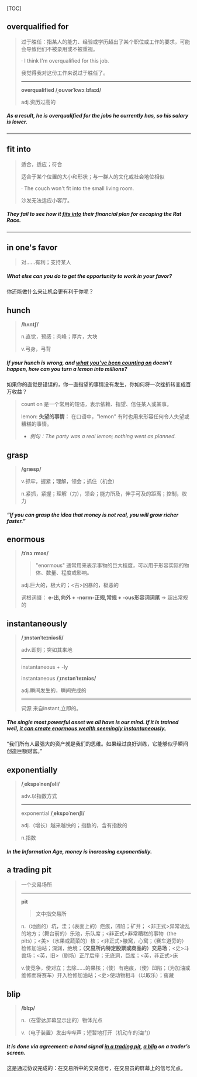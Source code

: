 [TOC]

## overqualified for

> 过于胜任：指某人的能力、经验或学历超出了某个职位或工作的要求，可能会导致他们不被录用或不被重视。
>
> · I think I'm overqualified for this job.
>
> 我觉得我对这份工作来说过于胜任了。
>
> ---
>
> **overqualified	/ˌoʊvərˈkwɔːlɪfaɪd/**
>
> adj.资历过高的

##### As a result, he is **overqualified** for the jobs he currently has, so his salary is lower.

---

## fit into

> 适合，适应；符合
>
> 适合于某个位置的大小和形状；与一群人的文化或社会地位相似
>
> · The couch won't fit into the small living room.
>
> 沙发无法适应小客厅。

##### They fail to see how it **<u>fits into</u>** their financial plan for escaping the Rat Race.

---

## in one's favor

> 对……有利；支持某人

##### What else can you do to get the opportunity to work **in your favor**? 

你还能做什么来让机会更有利于你呢？

## hunch

> **/hʌntʃ/**
>
> n.直觉，预感；肉峰；厚片，大块
>
> v.弓身，弓背

##### If your **hunch** is wrong, and <u>what you’ve been counting on</u> doesn’t happen, how can you turn a **lemon** into millions?

如果你的直觉是错误的，你一直指望的事情没有发生，你如何将一次挫折转变成百万收益？

> count on	是一个常用的短语，表示依赖、指望、信任某人或某事。
>
> lemon: **失望的事情：** 在口语中，"lemon" 有时也用来形容任何令人失望或糟糕的事情。
>
> - *例句：The party was a real lemon; nothing went as planned.*

## grasp

> **/ɡræsp/**
>
> v.抓牢，握紧；理解，领会；抓住（机会）
>
> n.紧抓，紧握；理解（力），领会；能力所及，伸手可及的距离；控制，权力

##### “If you can **grasp** the idea that money is not real, you will grow richer faster.”

## enormous

> **/ɪˈnɔːrməs/**
>
> > "enormous" 通常用来表示事物的巨大程度，可以用于形容实际的物体、数量、程度或影响。
>
> adj.巨大的，极大的；<古>凶暴的，极恶的
>
> 词根词缀： **e-出,向外 + -norm-正规,常规 + -ous形容词词尾** → 超出常规的

## instantaneously

> **/ˌɪnstənˈteɪniəsli/**
>
> adv.即刻；突如其来地
>
> ---
>
> instantaneous +‎ -ly
>
> instantaneous	**/ˌɪnstənˈteɪniəs/**
>
> adj.瞬间发生的，瞬间完成的
>
> ---
>
> 词源	来自instant,立即的。

##### The single most powerful asset we all have is our mind. If it is trained well, <u>it can create **enormous** wealth seemingly **instantaneously**.</u>

“我们所有人最强大的资产就是我们的思维。如果经过良好训练，它能够似乎瞬间创造巨额财富。”

## exponentially

> **/ˌekspəˈnenʃəli/**
>
> adv.以指数方式
>
> ---
>
> exponential	**/ˌekspəˈnenʃl/**
>
> adj.（增长）越来越快的；指数的，含有指数的
>
> n.指数

##### In the Information Age, money is increasing **exponentially**.

## a trading pit

> 一个交易场所
>
> ---
>
> **pit**
>
> > 文中指交易所
>
> n.（地面的）坑，洼；（表面上的）疤痕，凹陷；矿井； <非正式>异常凌乱的地方；（舞台前的）乐池，乐队席；<非正式>非常糟糕的事物（the pits）；<美>（水果或蔬菜的）核；<非正式>腋窝，心窝；（赛车道旁的）检修加油站；深渊，绝境；**（交易所内特定股票或商品的）交易场**；<史>斗兽场；<英，旧>（剧场）正厅后座；无底洞，巨库；<英，非正式>床
>
> v.使竞争，使对立；去除……的果核；（使）有疤痕，（使）凹陷；（为加油或维修而将赛车）开入检修加油站；<史>使动物相斗（以取乐）；窖藏

## blip

> **/blɪp/**
>
> n.（在雷达屏幕显示出的）物体光点
>
> v.（电子装置）发出哔哔声；短暂地打开（机动车的油门）

##### It is done via agreement: a hand signal <u>in a trading **pit**</u>, <u>a **blip**</u> on a trader’s screen.

这是通过协议完成的：在交易所中的交易信号，在交易员的屏幕上的信号光点。

